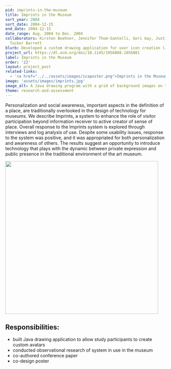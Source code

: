 ```yaml
---
pid: imprints-in-the-museum
title: Imprints in the Museum
sort_year: 2004
sort_date: 2004-12-15
end_date: 2004-12-15
date_range: Aug. 2004 to Dec. 2004
collaborators: Kirsten Boehner, Jennifer Thom-Santelli, Geri Gay, Justin S. Hall,
  Tucker Barrett
blurb: Developed a custom drawing application for user icon creation (Java), conducted observations and interviews with museum visitors using a virtual tour on a handheld device available for the exhibit.
project_url: https://dl.acm.org/doi/10.1145/1056808.1056881
label: Imprints in the Museum
order: '22'
layout: project_post
related-links:
  - '<a href="../../assets/images/icaposter.png">Imprints in the Museum: Social Navigation Technology for Participatory Expression</a> (poster)'
image: 'assets/images/imprints.jpg'
image_alt: A Java drawing program with a grid of background images on the left and a drawing canvas on the right. An apple with a smiley face has been drawn inside a picture frame.
theme: research-and-assessment
---
```

Personalization and social awareness, important aspects in the definition of
a place, are traditionally overlooked in the design of technology for museums. We
describe Imprints, a system to enhance the role of visitor participation beyond
information receiver to active creator of sense of place. Overall response to the
Imprints system is explored through interviews and log analysis of use. Despite
some usability issues, response to the system was positive, and it was appropriated
for both personalization and awareness of others. The results suggest an opportunity
to introduce technology that plays with the dynamic between private expression and
public presence in the traditional environment of the art museum.

<img src="../../assets/images/chimovie.gif" width="480px"/>

## Responsibilities:

* built Java drawing application to allow study participants to create custom avatars
* conducted observational research of system in use in the museum
* co-authored conference paper
* co-design poster


